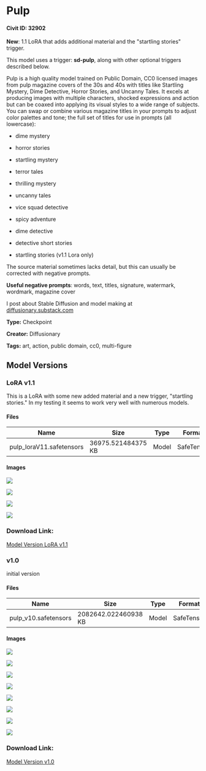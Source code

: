 # Pulp

#### Civit ID: 32902

<p><strong>New</strong>: 1.1 LoRA that adds additional material and the "startling stories" trigger.</p><p></p><p>This model uses a trigger: <strong>sd-pulp</strong>, along with other optional triggers described below.</p><p>Pulp is a high quality model trained on Public Domain, CC0 licensed images from pulp magazine covers of the 30s and 40s with titles like Startling Mystery, Dime Detective, Horror Stories, and Uncanny Tales. It excels at producing images with multiple characters, shocked expressions and action but can be coaxed into applying its visual styles to a wide range of subjects. You can swap or combine various magazine titles in your prompts to adjust color palettes and tone; the full set of titles for use in prompts (all lowercase):</p><ul><li><p>dime mystery</p></li><li><p>horror stories</p></li><li><p>startling mystery</p></li><li><p>terror tales</p></li><li><p>thrilling mystery</p></li><li><p>uncanny tales</p></li><li><p>vice squad detective</p></li><li><p>spicy adventure</p></li><li><p>dime detective</p></li><li><p>detective short stories</p></li><li><p>startling stories (v1.1 Lora only)</p></li></ul><p>The source material sometimes lacks detail, but this can usually be corrected with negative prompts.</p><p></p><p><strong>Useful negative prompts</strong>: words, text, titles, signature, watermark, wordmark, magazine cover</p><p></p><p>I post about Stable Diffusion and model making at <a target="_blank" rel="ugc" href="https://diffusionary.substack.com">diffusionary.substack.com</a></p>

**Type:** Checkpoint

**Creator:** Diffusionary

**Tags:** art, action, public domain, cc0, multi-figure

## Model Versions

### LoRA v1.1

<p>This is a LoRA with some new added material and a new trigger, "startling stories." In my testing it seems to work very well with numerous models.</p>

#### Files

| Name | Size | Type | Format | Download Url | AutoV1 | AutoV2 | SHA256 | CRC32 | BLAKE3 |
| --- | --- | --- | --- | --- | --- | --- | --- | --- | --- |
| pulp_loraV11.safetensors | 36975.521484375 KB | Model | SafeTensor | https://civitai.com/api/download/models/49186 | 37DECA87 | 207B583E1C | 207B583E1C7B4CCD7856B471388F6DC30254D0EB62717BED63583FB94D620FFC | 60CBFA5A | D9113CDD8E7E7372997378457BB74E510C89428775B5AE6826E3F0B9D980BDCA |

#### Images

<p><img src="https://image.civitai.com/xG1nkqKTMzGDvpLrqFT7WA/6d436fef-1e40-4984-6099-a7f78b621e00/width=450/528599.jpeg" /></p>

<p><img src="https://image.civitai.com/xG1nkqKTMzGDvpLrqFT7WA/e05b87a2-7755-4c74-6190-ff174cd57d00/width=450/528598.jpeg" /></p>

<p><img src="https://image.civitai.com/xG1nkqKTMzGDvpLrqFT7WA/2d365ff2-9519-49db-e6dd-bf7cfd7ce000/width=450/528601.jpeg" /></p>

<p><img src="https://image.civitai.com/xG1nkqKTMzGDvpLrqFT7WA/fcbfd46a-7ebc-4f96-be9e-ee76751e9300/width=450/531300.jpeg" /></p>

### Download Link:

[Model Version LoRA v1.1](https://civitai.com/api/download/models/49186)

### v1.0

<p>initial version</p>

#### Files

| Name | Size | Type | Format | Download Url | AutoV1 | AutoV2 | SHA256 | CRC32 | BLAKE3 |
| --- | --- | --- | --- | --- | --- | --- | --- | --- | --- |
| pulp_v10.safetensors | 2082642.022460938 KB | Model | SafeTensor | https://civitai.com/api/download/models/39275 | 1848190C | 875C950C89 | 875C950C89E49CE14BBDE1AFF9527A9E319D61F6B1185EBE836205E10FCCF2B5 | DC5A097D | 4A75C8DA516943262068D44BC4A2040A27A15400B70DA2914EB5E8BC31EBE061 |

#### Images

<p><img src="https://image.civitai.com/xG1nkqKTMzGDvpLrqFT7WA/7e15b599-69c5-4b50-3cd4-efcf807f7f00/width=450/435391.jpeg" /></p>

<p><img src="https://image.civitai.com/xG1nkqKTMzGDvpLrqFT7WA/bba2da7a-9551-4cac-0ca5-d194f1411c00/width=450/435397.jpeg" /></p>

<p><img src="https://image.civitai.com/xG1nkqKTMzGDvpLrqFT7WA/87bc8cfc-75c4-40de-d79e-2f99344afe00/width=450/435392.jpeg" /></p>

<p><img src="https://image.civitai.com/xG1nkqKTMzGDvpLrqFT7WA/a799e25d-2469-4feb-3307-da63ecc77c00/width=450/435395.jpeg" /></p>

<p><img src="https://image.civitai.com/xG1nkqKTMzGDvpLrqFT7WA/93d75564-9b3f-4f86-4783-d52ed98fd400/width=450/435390.jpeg" /></p>

<p><img src="https://image.civitai.com/xG1nkqKTMzGDvpLrqFT7WA/d3bed094-83e3-4bf4-33db-d2d2ce6df000/width=450/435393.jpeg" /></p>

<p><img src="https://image.civitai.com/xG1nkqKTMzGDvpLrqFT7WA/5952fb84-31da-479d-a2ca-82ce31109100/width=450/435396.jpeg" /></p>

<p><img src="https://image.civitai.com/xG1nkqKTMzGDvpLrqFT7WA/3be8eec4-6fd5-48c8-6e1c-1ba7ac270900/width=450/435394.jpeg" /></p>

### Download Link:

[Model Version v1.0](https://civitai.com/api/download/models/39275)

